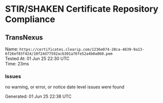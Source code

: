 # STIR/SHAKEN Certificate Repository Compliance

## TransNexus

Name: `https://certificates.clearip.com/1236e074-20ca-4639-9a13-6f26ef83f424/10f24d77592acb301a76fe52a4b0a860.pem`\
Tested At: 01 Jun 25 22:30 UTC\
Time: 23ms

### Issues

no warning, or error, or notice date level issues were found

Generated: 01 Jun 25 22:38 UTC